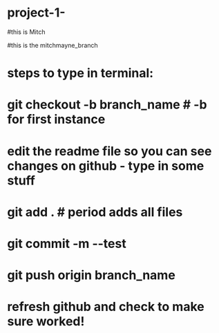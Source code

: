 # project-1-

#this is Mitch

#this is the mitchmayne_branch

# steps to type in terminal:
# git checkout -b branch_name # -b for first instance
# edit the readme file so you can see changes on github - type in some stuff
# git add . # period adds all files
# git commit -m --test
# git push origin branch_name
# refresh github and check to make sure worked! 
